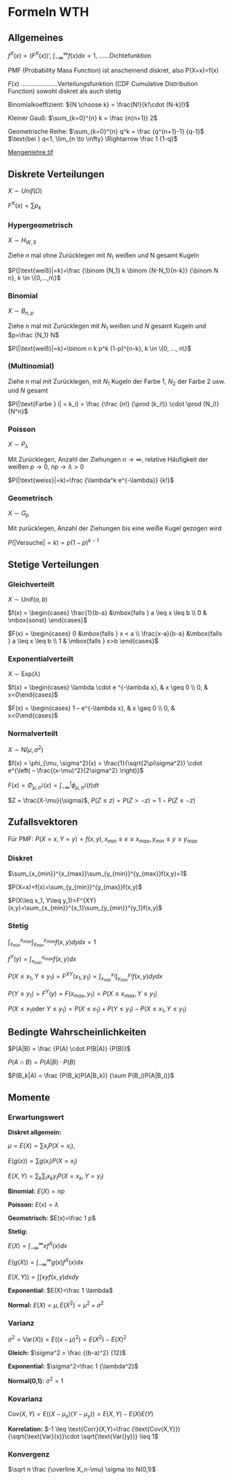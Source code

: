 # Formeln WTH

## Allgemeines

$f^X (x)=(F^X(x))‘$, $\int_{-\infty}^{\infty}f(x)dx=1$, ……Dichtefunktion 

PMF (Probability Mass Function) ist anscheinend diskret, also P(X=x)=f(x)

$F(x)$ …………………Verteilungsfunktion (CDF Cumulative Distribution Function) sowohl diskret als auch stetig

Binomialkoeffizient: ${N \choose k} = \frac{N!}{k!\cdot (N-k)!}$

Kleiner Gauß: $\sum_{k=0}^{n} k = \frac {n(n+1)} 2$

Geometrische Reihe: $\sum_{k=0}^{n} q^k = \frac {q^{n+1}-1} {q-1}$
$\text{bei } q<1, \lim_{n \to \infty} \Rightarrow \frac 1 {1-q}$

[Mengenlehre.tif](Zusammenfassungen\Mengenlehre.tif) 

## Diskrete Verteilungen

$X \sim Unif(\Omega)$

$F^X(x) = \sum p_k$

### Hypergeometrisch

$X \sim H_{W,S}$

Ziehe $n$ mal ohne Zurücklegen mit $N_1$ weißen und N gesamt Kugeln

$P(|\text{weiß}|=k)=\frac {\binom {N_1} k \binom {N-N_1}{n-k}} {\binom N n}, k \in \{0,...,n\}$

### Binomial

$X \sim B_{n,p}$

Ziehe n mal mit Zurücklegen mit $N_1$ weißen und $N$ gesamt Kugeln und $p=\frac {N_1} N$

$P(|\text{weiß}|=k)=\binom n k p^k (1-p)^{n-k}, k \in \{0, …, n\}$

### (Multinomial)

Ziehe $n$ mal mit Zurücklegen, mit $N_1$ Kugeln der Farbe 1, $N_2$ der Farbe 2 usw. und $N$ gesamt

$P(|\text{Farbe } i| = k_i) = \frac {\frac {n!} {\prod (k_i!)} \cdot \prod (N_i)} {N^n}$

### Poisson

$X \sim P_{\lambda}$

Mit Zurücklegen, Anzahl der Ziehungen $n \to \infty$, relative Häufigkeit der weißen $p \to 0$, $np \to \lambda >0$

$P(|\text{weiss}|=k)=\frac {\lambda^k e^{-\lambda}} {k!}$

### Geometrisch

$X \sim G_{p}$

Mit zurücklegen, Anzahl der Ziehungen bis eine weiße Kugel gezogen wird

$P(|\text{Versuche}|=k) = p(1-p)^{k-1}$

## Stetige Verteilungen

### Gleichverteilt

$X \sim \text{Unif}(a,b)$

$f(x) = \begin{cases} \frac{1}{b-a} &\mbox{falls } a \leq x \leq b \\ 0 & \mbox{sonst} \end{cases}$

$F(x) = \begin{cases} 0 &\mbox{falls } x < a \\ \frac{x-a}{b-a} &\mbox{falls } a \leq x \leq b \\ 1 & \mbox{falls } x>b \end{cases}$

### Exponentialverteilt

$X \sim \text{Exp}(\lambda)$

$f(x) = \begin{cases} \lambda \cdot e ^{-\lambda x}, & x \geq 0 \\ 0, & x<0\end{cases}$

$F(x) = \begin{cases} 1 – e^{-\lambda x}, & x \geq 0 \\ 0, & x<0\end{cases}$

### Normalverteilt

$X \sim \text{N}(\mu, \sigma^2)$

$f(x) = \phi_{\mu, \sigma^2}(x) = \frac{1}{\sqrt{2\pi\sigma^2}} \cdot e^{\left( – \frac{(x-\mu)^2}{2\sigma^2} \right)}$

$F(x) = \Phi_{\mu, \sigma^2}(x) =\int_{-\infty}^t \phi_{\mu, \sigma^2}(t) dt$

$Z = \frac{X-\mu}{\sigma}$, $P(Z \leq z) = P(Z> -z) = 1-P(Z\leq -z)$

## Zufallsvektoren

Für PMF: $P(X=x, Y=y)=f(x,y), x_{min} \leq x \leq x_{max}, y_{min} \leq y \leq y_{max}$

### Diskret

$\sum_{x_{min}}^{x_{max}}\sum_{y_{min}}^{y_{max}}f(x,y)=1$

$P(X=x)=f(x)=\sum_{y_{min}}^{y_{max}}f(x,y)$

$P(X\leq x_1, Y\leq y_1)=F^{XY}(x,y)=\sum_{x_{min}}^{x_1}\sum_{y_{min}}^{y_1}f(x,y)$

### Stetig

$\int_{x_{min}}^{x_{max}}\int_{y_{min}}^{y_{max}}f(x,y)dydx=1$

$f^Y(y)=\int_{x_{min}}^{x_{max}}f(x,y)dx$

$P(X\leq x_1, Y\leq y_1)=F^{XY}(x_1,y_1)=\int_{x_{min}}^{x_{1}}\int_{y_{min}}^{y_{1}}f(x,y)dydx$

$P(Y\leq y_1)=F^Y(y)=F(x_{max}, y_1) = P(X\leq x_{max}, Y\leq y_1)$

$P(X\leq x_1 \text{oder } Y \leq y_1) = P(X\leq x_1) + P(Y \leq y_1) - P(X \leq x_1, Y \leq y_1)$

## Bedingte Wahrscheinlichkeiten

$P(A|B) = \frac {P(A) \cdot P(B|A)} {P(B)}$

$P(A \cap B)= P(A|B) \cdot P(B)$

$P(B_k|A) = \frac {P(B_k)P(A|B_k)} {\sum P(B_i)P(A|B_i)}$

## Momente

### Erwartungswert

**Diskret allgemein:**

$\mu = E(X)=\sum x_i P(X=x_i)$,

$E(g(x))=\sum g(x_i) P(X=x_i)$

$E(X,Y)=\sum_k \sum_l x_k y_l P(X=x_k, Y=y_l)$

**Binomial:** $E(X) = np$

**Poisson:** $E(x)=\lambda$

**Geometrisch:** $E(x)=\frac 1 p$

**Stetig:**

$E(X)= \int_{-\infty}^{\infty} x f^X(x)dx$

$E(g(X))= \int_{-\infty}^{\infty} g(x) f^X(x)dx$

$E(X,Y) ) = \int \int xyf(x,y)dx dy$

**Exponential:** $E(X)=\frac 1 \lambda$

**Normal:** $E(X)=\mu, E(X^2)=\mu ^2 + \sigma ^2$

### Varianz

$\sigma^2 =\text{Var}(X))=E((x-\mu)^2)=E(X^2)-E(X)^2$

**Gleich:** $\sigma^2 = \frac {(b-a)^2} {12}$

**Exponential:** $\sigma^2=\frac 1 {\lambda^2}$

**Normal(0,1):** $\sigma^2 = 1$

### Kovarianz

$\text{Cov}(X, Y) = E((X-\mu_x)(Y-\mu_y))=E(X,Y)-E(X)E(Y)$

**Korrelation:** $-1 \leq \text{Corr}(X,Y)=\frac {\text{Cov(X,Y)}} {\sqrt{\text{Var}(x)}\cdot \sqrt{\text{Var(}y)}} \leq 1$

### Konvergenz

$\sqrt n \frac {\overline X_n-\mu} \sigma \to N(0,1)$
